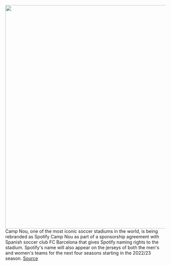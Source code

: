 <img src='https://cdn.vox-cdn.com/thumbor/9Xu5GcI--eFeUMhFV3BWT2gt2qQ=/0x0:2032x1246/1200x800/filters:focal(850x559:1174x883)/cdn.vox-cdn.com/uploads/chorus_image/image/70627753/spotify_camp_nou_soccer_stadium.0.png' width='700px' /><br/>
Camp Nou, one of the most iconic soccer stadiums in the world, is being rebranded as Spotify Camp Nou as part of a sponsorship agreement with Spanish soccer club FC Barcelona that gives Spotify naming rights to the stadium. Spotify's name will also appear on the jerseys of both the men's and women's teams for the next four seasons starting in the 2022/23 season.
<a href='https://www.theverge.com/2022/3/15/22979943/spotify-camp-nou-barcelona-stadium'> Source <a/>